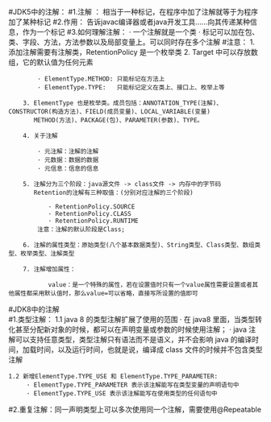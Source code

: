 #JDK5中的注解：
 #1.注解 ： 相当于一种标记，在程序中加了注解就等于为程序加了某种标记
 #2.作用：  告诉javac编译器或者java开发工具……向其传递某种信息，作为一个标记
 #3.如何理解注解： 
       · 一个注解就是一个类
       · 标记可以加在包、类、字段、方法，方法参数以及局部变量上。可以同时存在多个注解
   #注意：
        1. 添加注解需要有注解类，RetentionPolicy 是一个枚举类
        2. Target 中可以存放数组，它的默认值为任何元素
            
            · ElementType.METHOD: 只能标记在方法上
            · ElementType.TYPE:   只能标记定义在类上、接口上、枚举上等
        
        3. ElementType 也是枚举类。成员包括：ANNOTATION_TYPE(注解)、CONSTRUCTOR(构造方法)、FIELD(成员变量)、LOCAL_VARIABLE(变量)
           METHOD(方法)、PACKAGE(包)、PARAMETER(参数)、TYPE。
        
        4. 关于注解
            
            · 元注解：注解的注解
            · 元数据：数据的数据
            · 元信息：信息的信息
        
        5. 注解分为三个阶段：java源文件 -> class文件 -> 内存中的字节码
           Retention的注解有三种取值：(分别对应注解的三个阶段)
           
               · RetentionPolicy.SOURCE
               · RetentionPolicy.CLASS
               · RetentionPolicy.RUNTIME
            注意：注解的默认阶段是Class;
        
        6. 注解的属性类型：原始类型(八个基本数据类型)、String类型、Class类型、数组类型、枚举类型、注解类型
        
        7. 注解增加属性：
               
               value：是一个特殊的属性，若在设置值时只有一个value属性需要设置或者其他属性都采用默认值时，那么value=可以省略，直接写所设置的值即可
        
#JDK8中的注解               
 #1.类型注解：
    1.1 java 8 的类型注解扩展了使用的范围
        · 在 java8 里面，当类型转化甚至分配新对象的时候，都可以在声明变量或参数的时候使用注解；
        · java 注解可以支持任意类型，类型注解只有语法而不是语义，并不会影响 java 的编译时间，加载时间，以及运行时间，也就是说，编译成 class 文件的时候并不包含类型注解
    
    1.2 新增ElementType.TYPE_USE 和 ElementType.TYPE_PARAMETER:
         · ElementType.TYPE_PARAMETER 表示该注解能写在类型变量的声明语句中
         · ElementType.TYPE_USE 表示该注解能写在使用类型的任何语句中
 
 #2.重复注解：同一声明类型上可以多次使用同一个注解，需要使用@Repeatable
                
                    
                           
      
